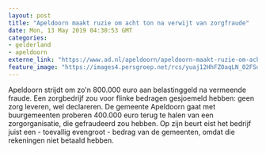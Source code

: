```yaml
---
layout: post
title: "Apeldoorn maakt ruzie om acht ton na verwijt van zorgfraude"
date: Mon, 13 May 2019 04:30:53 GMT
categories: 
- gelderland 
- apeldoorn 
externe_link: "https://www.ad.nl/apeldoorn/apeldoorn-maakt-ruzie-om-acht-ton-na-verwijt-van-zorgfraude~a419992e/"
feature_image: "https://images4.persgroep.net/rcs/yuaj12HhFZ0aqLN_02FSdhKHdos/diocontent/112680316/_fitwidth/400/?appId=21791a8992982cd8da851550a453bd7f&quality=0.7"
---
```


Apeldoorn strijdt om zo'n 800.000 euro aan belastinggeld na vermeende fraude. Een zorgbedrijf zou voor flinke bedragen gesjoemeld hebben: geen zorg leveren, wel declareren. De gemeente Apeldoorn gaat met buurgemeenten proberen 400.000 euro terug te halen van een zorgorganisatie, die gefraudeerd zou hebben. Op zijn beurt eist het bedrijf juist een - toevallig evengroot - bedrag van de gemeenten, omdat die rekeningen niet betaald hebben.
